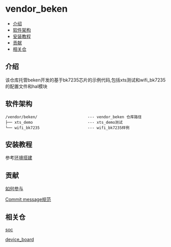 # vendor_beken

-	[介绍](#介绍)
-	[软件架构](#软件架构)
-	[安装教程](#安装教程)
-	[贡献](#贡献)
-	[相关仓](#相关仓)

## 介绍

该仓库托管beken开发的基于bk7235芯片的示例代码,包括xts测试和wifi_bk7235的配置文件和hal模块

## 软件架构

```
/vendor/beken/						--- vendor_beken 仓库路径
├── xts_demo						--- xts_demo测试
└── wifi_bk7235						--- wifi_bk7235样例
```

## 安装教程

参考[环境搭建](https://gitee.com/openharmony-sig/device_soc_beken#编译环境搭建)

## 贡献

[如何参与](https://gitee.com/openharmony/docs/blob/HEAD/zh-cn/contribute/%E5%8F%82%E4%B8%8E%E8%B4%A1%E7%8C%AE.md)

[Commit message规范](https://gitee.com/openharmony/device_qemu/wikis/Commit%20message%E8%A7%84%E8%8C%83?sort_id=4042860)

## 相关仓

[soc](https://gitee.com/openharmony-sig/device_soc_beken)

[device_board](https://gitee.com/openharmony-sig/device_board_beken)
